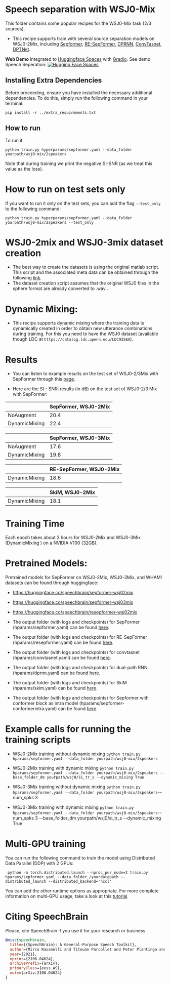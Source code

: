 # Speech separation with WSJ0-Mix
This folder contains some popular recipes for the WSJ0-Mix task (2/3 sources).

* This recipe supports train with several source separation models on WSJ0-2Mix, including [Sepformer](https://arxiv.org/abs/2010.13154), [RE-SepFormer](https://arxiv.org/abs/2206.09507), [DPRNN](https://arxiv.org/abs/1910.06379), [ConvTasnet](https://arxiv.org/abs/1809.07454), [DPTNet](https://arxiv.org/abs/2007.13975).

**Web Demo** Integrated to [Huggingface Spaces](https://huggingface.co/spaces) with [Gradio](https://github.com/gradio-app/gradio). See demo Speech Seperation: [![Hugging Face Spaces](https://img.shields.io/badge/%F0%9F%A4%97%20Hugging%20Face-Spaces-blue)](https://huggingface.co/spaces/akhaliq/speechbrain-speech-seperation)

## Installing Extra Dependencies

Before proceeding, ensure you have installed the necessary additional dependencies. To do this, simply run the following command in your terminal:

```
pip install -r ../extra_requirements.txt
```

## How to run
To run it:

```shell
python train.py hyperparams/sepformer.yaml --data_folder yourpath/wsj0-mix/2speakers
```
Note that during training we print the negative SI-SNR (as we treat this value as the loss).

# How to run on test sets only
If you want to run it only on the test sets, you can add the flag `--test_only` to the following command:

```shell
python train.py hyperparams/sepformer.yaml --data_folder yourpath/wsj0-mix/2speakers --test_only
```
# WSJ0-2mix and WSJ0-3mix dataset creation
* The best way to create the datasets is using the original matlab script. This script and the associated meta data can be obtained through the following [link](https://www.dropbox.com/s/gg524noqvfm1t7e/create_mixtures_wsj023mix.zip?dl=1).
* The dataset creation script assumes that the original WSJ0 files in the sphere format are already converted to .wav .


# Dynamic Mixing:

* This recipe supports dynamic mixing where the training data is dynamically created in order to obtain new utterance combinations during training. For this you need to have the WSJ0 dataset (available though LDC at `https://catalog.ldc.upenn.edu/LDC93S6A`).


# Results

* You can listen to example results on the test set of WSJ0-2/3Mix with SepFormer through this [page](https://sourceseparationresearch.com/static/sepformer_example_results/sepformer_results.html).

* Here are the SI - SNRi results (in dB) on the test set of WSJ0-2/3 Mix with SepFormer:

| | SepFormer, WSJ0-2Mix |
|--- | --- |
|NoAugment | 20.4 |
|DynamicMixing | 22.4 |

| | SepFormer, WSJ0-3Mix |
|--- | --- |
|NoAugment | 17.6 |
|DynamicMixing | 19.8 |

| | RE-SepFormer, WSJ0-2Mix |
| --- | --- |
|DynamicMixing | 18.6 |

| | SkiM, WSJ0-2Mix |
| --- | --- |
|DynamicMixing | 18.1 |


# Training Time
Each epoch takes about 2 hours for WSJ0-2Mix and WSJ0-3Mix (DynamicMixing ) on a NVIDIA V100 (32GB).

# Pretrained Models:
Pretrained models for SepFormer on WSJ0-2Mix, WSJ0-3Mix, and WHAM! datasets can be found through huggingface:
* https://huggingface.co/speechbrain/sepformer-wsj02mix
* https://huggingface.co/speechbrain/sepformer-wsj03mix
* https://huggingface.co/speechbrain/resepformer-wsj02mix

* The output folder (with logs and checkpoints) for SepFormer (hparams/sepformer.yaml) can be found [here](https://www.dropbox.com/sh/9klsqadkhin6fw1/AADEqGdT98rcqxVgFlfki7Gva?dl=0).
* The output folder (with logs and checkpoints) for RE-SepFormer (hparams/resepformer.yaml) can be found [here](https://www.dropbox.com/sh/obnu87zhubn1iia/AAAbn_jzqzIfeqaE9YQ7ujyQa?dl=0).
* The output folder (with logs and checkpoints) for convtasnet (hparams/convtasnet.yaml) can be found [here](https://www.dropbox.com/sh/hdpxj47signsay7/AABbDjGoyQesnFxjg0APxl7qa?dl=0).
* The output folder (with logs and checkpoints) for dual-path RNN (hparams/dprnn.yaml) can be found [here](https://www.dropbox.com/sh/o8fohu5s07h4bnw/AADPNyR1E3Q4aRobg3FtXTwVa?dl=0).
* The output folder (with logs and checkpoints) for SkiM (hparams/skim.yaml) can be found [here](https://www.dropbox.com/sh/zy0l5rc8abxdfp3/AAA2ngB74fugqpWXmjZo5v3wa?dl=0).
* The output folder (with logs and checkpoints) for Sepformer with conformer block as intra model (hparams/sepformer-conformerintra.yaml) can be found [here](https://www.dropbox.com/sh/w27rbdfnrtntrc9/AABCMFFvnxxYkKTInYXtsow3a?dl=0).




# Example calls for running the training scripts


* WSJ0-2Mix training without dynamic mixing `python train.py hparams/sepformer.yaml --data_folder yourpath/wsj0-mix/2speakers`

* WSJ0-2Mix training with dynamic mixing `python train.py hparams/sepformer.yaml --data_folder yourpath/wsj0-mix/2speakers --base_folder_dm yourpath/wsj0/si_tr_s --dynamic_mixing True`

* WSJ0-3Mix training without dynamic mixing `python train.py hparams/sepformer.yaml --data_folder yourpath/wsj0-mix/3speakers`--num_spks 3

* WSJ0-3Mix training with dynamic mixing `python train.py hparams/sepformer.yaml --data_folder yourpath/wsj0-mix/3speakers`--num_spks 3 --base_folder_dm yourpath/wsj0/si_tr_s --dynamic_mixing True`


# Multi-GPU training

You can run the following command to train the model using Distributed Data Parallel (DDP) with 2 GPUs:

```
 python -m torch.distributed.launch --nproc_per_node=2 train.py hparams/sepformer.yaml --data_folder /yourdatapath --distributed_launch --distributed_backend='nccl'
```
You can add the other runtime options as appropriate. For more complete information on multi-GPU usage, take a look at this [tutorial](https://colab.research.google.com/drive/13pBUacPiotw1IvyffvGZ-HrtBr9T6l15).




# **Citing SpeechBrain**
Please, cite SpeechBrain if you use it for your research or business.

```bibtex
@misc{speechbrain,
  title={{SpeechBrain}: A General-Purpose Speech Toolkit},
  author={Mirco Ravanelli and Titouan Parcollet and Peter Plantinga and Aku Rouhe and Samuele Cornell and Loren Lugosch and Cem Subakan and Nauman Dawalatabad and Abdelwahab Heba and Jianyuan Zhong and Ju-Chieh Chou and Sung-Lin Yeh and Szu-Wei Fu and Chien-Feng Liao and Elena Rastorgueva and François Grondin and William Aris and Hwidong Na and Yan Gao and Renato De Mori and Yoshua Bengio},
  year={2021},
  eprint={2106.04624},
  archivePrefix={arXiv},
  primaryClass={eess.AS},
  note={arXiv:2106.04624}
}
```
